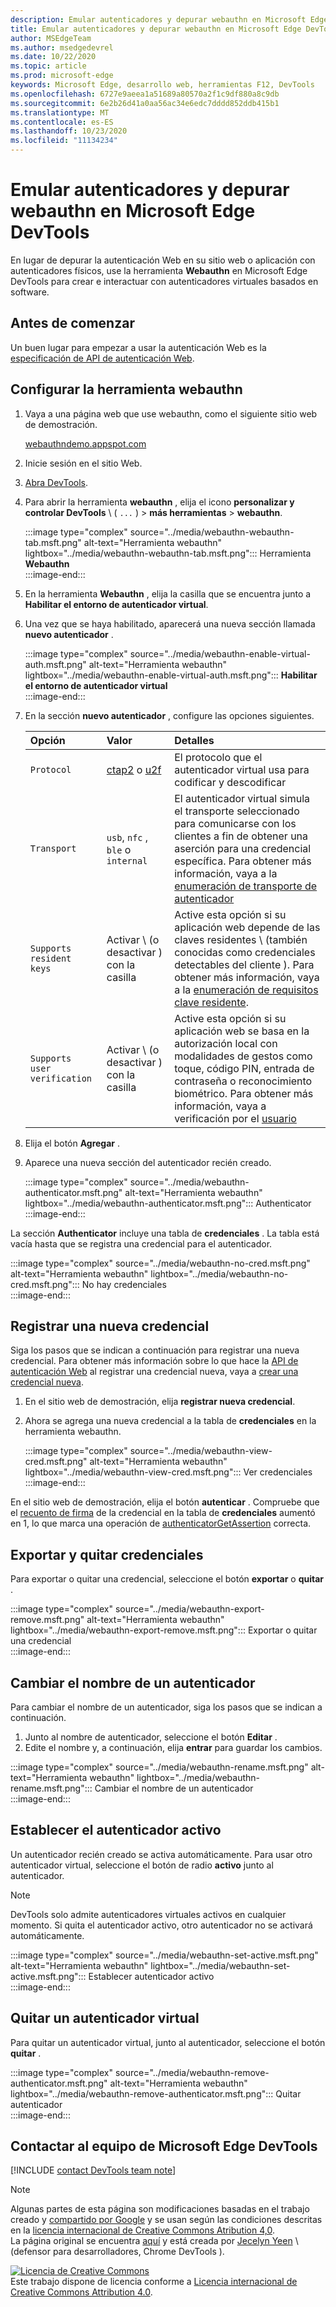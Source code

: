 ```yaml
---
description: Emular autenticadores y depurar webauthn en Microsoft Edge DevTools.
title: Emular autenticadores y depurar webauthn en Microsoft Edge DevTools
author: MSEdgeTeam
ms.author: msedgedevrel
ms.date: 10/22/2020
ms.topic: article
ms.prod: microsoft-edge
keywords: Microsoft Edge, desarrollo web, herramientas F12, DevTools
ms.openlocfilehash: 6727e9aeea1a51689a80570a2f1c9df880a8c9db
ms.sourcegitcommit: 6e2b26d41a0aa56ac34e6edc7dddd852ddb415b1
ms.translationtype: MT
ms.contentlocale: es-ES
ms.lasthandoff: 10/23/2020
ms.locfileid: "11134234"
---
```

# Emular autenticadores y depurar webauthn en Microsoft Edge DevTools  

En lugar de depurar la autenticación Web en su sitio web o aplicación con autenticadores físicos, use la herramienta **Webauthn** en Microsoft Edge DevTools para crear e interactuar con autenticadores virtuales basados en software.  

## Antes de comenzar  

Un buen lugar para empezar a usar la autenticación Web es la [especificación de API de autenticación Web][GithubW3cWebauthn].  

## Configurar la herramienta webauthn  

1.  Vaya a una página web que use webauthn, como el siguiente sitio web de demostración.  
    
    [webauthndemo.appspot.com][AppspotWebauthndemo]  
    
1.  Inicie sesión en el sitio Web.  
1.  [Abra DevTools][DevtoolsGuideChromiumOpen].  
1.  Para abrir la herramienta **webauthn** , elija el icono **personalizar y controlar DevTools** \ ( `...` \) > **más herramientas**  >  **webauthn**.  
    
    :::image type="complex" source="../media/webauthn-webauthn-tab.msft.png" alt-text="Herramienta webauthn" lightbox="../media/webauthn-webauthn-tab.msft.png":::
       Herramienta **Webauthn**  
    :::image-end:::  
    
1.  En la herramienta **Webauthn** , elija la casilla que se encuentra junto a **Habilitar el entorno de autenticador virtual**.  
1.  Una vez que se haya habilitado, aparecerá una nueva sección llamada **nuevo autenticador** .  
    
    :::image type="complex" source="../media/webauthn-enable-virtual-auth.msft.png" alt-text="Herramienta webauthn" lightbox="../media/webauthn-enable-virtual-auth.msft.png":::
        **Habilitar el entorno de autenticador virtual**  
    :::image-end:::  
    
1.  En la sección **nuevo autenticador** , configure las opciones siguientes.  
    
    | Opción | Valor | Detalles |  
    |:--- |:--- |:--- |  
    | `Protocol` | [ctap2][FidoallianceSpecsV20Id20180227ClientToAuthenticatorProtocolHtml] o [u2f][FidoallianceSpecsU2fV12Ps20170411OverviewHtml] | El protocolo que el autenticador virtual usa para codificar y descodificar |  
    | `Transport` |   `usb`, `nfc` , `ble` o `internal` | El autenticador virtual simula el transporte seleccionado para comunicarse con los clientes a fin de obtener una aserción para una credencial específica.  Para obtener más información, vaya a la [enumeración de transporte de autenticador][GithubW3cWebauthnEnumTransport] |  
    |  `Supports resident keys` | Activar \ (o desactivar \) con la casilla | Active esta opción si su aplicación web depende de las claves residentes \ (también conocidas como credenciales detectables del cliente \).  Para obtener más información, vaya a la [enumeración de requisitos clave residente][GithubW3cWebauthnEnumResidentkeyrequirement]. |  
    | `Supports user verification` | Activar \ (o desactivar \) con la casilla | Active esta opción si su aplicación web se basa en la autorización local con modalidades de gestos como toque, código PIN, entrada de contraseña o reconocimiento biométrico.  Para obtener más información, vaya a verificación por el [usuario][GithubW3cWebauthnEnumUserverification] |  
    
1.  Elija el botón **Agregar** .  
1.  Aparece una nueva sección del autenticador recién creado.  
    
    :::image type="complex" source="../media/webauthn-authenticator.msft.png" alt-text="Herramienta webauthn" lightbox="../media/webauthn-authenticator.msft.png":::
       Authenticator  
    :::image-end:::  
    
La sección **Authenticator** incluye una tabla de **credenciales** .  La tabla está vacía hasta que se registra una credencial para el autenticador.  

:::image type="complex" source="../media/webauthn-no-cred.msft.png" alt-text="Herramienta webauthn" lightbox="../media/webauthn-no-cred.msft.png":::
   No hay credenciales  
:::image-end:::  

## Registrar una nueva credencial  

Siga los pasos que se indican a continuación para registrar una nueva credencial.  Para obtener más información sobre lo que hace la [API de autenticación Web][GithubW3cWebauthn] al registrar una credencial nueva, vaya a [crear una credencial nueva][GithubW3cWebauthnSctnCreatecredential].  

1.  En el sitio web de demostración, elija **registrar nueva credencial**.  
1.  Ahora se agrega una nueva credencial a la tabla de **credenciales** en la herramienta webauthn.  
    
    :::image type="complex" source="../media/webauthn-view-cred.msft.png" alt-text="Herramienta webauthn" lightbox="../media/webauthn-view-cred.msft.png":::
       Ver credenciales  
    :::image-end:::  
    
En el sitio web de demostración, elija el botón **autenticar** .  Compruebe que el [recuento de firma][GithubW3cWebauthnSctnSignCounter] de la credencial en la tabla de **credenciales** aumentó en 1, lo que marca una operación de [authenticatorGetAssertion][GithubW3cWebauthnAuthenticatorgetassertion] correcta.  

## Exportar y quitar credenciales  

Para exportar o quitar una credencial, seleccione el botón **exportar** o **quitar** .  

:::image type="complex" source="../media/webauthn-export-remove.msft.png" alt-text="Herramienta webauthn" lightbox="../media/webauthn-export-remove.msft.png":::
   Exportar o quitar una credencial  
:::image-end:::  

## Cambiar el nombre de un autenticador  

Para cambiar el nombre de un autenticador, siga los pasos que se indican a continuación.  

1.  Junto al nombre de autenticador, seleccione el botón **Editar** .  
1.  Edite el nombre y, a continuación, elija **entrar** para guardar los cambios.  

:::image type="complex" source="../media/webauthn-rename.msft.png" alt-text="Herramienta webauthn" lightbox="../media/webauthn-rename.msft.png":::
   Cambiar el nombre de un autenticador  
:::image-end:::  

## Establecer el autenticador activo  

Un autenticador recién creado se activa automáticamente.  Para usar otro autenticador virtual, seleccione el botón de radio **activo** junto al autenticador.  

> [!NOTE]
> DevTools solo admite autenticadores virtuales activos en cualquier momento.  Si quita el autenticador activo, otro autenticador no se activará automáticamente.  

:::image type="complex" source="../media/webauthn-set-active.msft.png" alt-text="Herramienta webauthn" lightbox="../media/webauthn-set-active.msft.png":::
   Establecer autenticador activo  
:::image-end:::  

## Quitar un autenticador virtual  

Para quitar un autenticador virtual, junto al autenticador, seleccione el botón **quitar** .  

:::image type="complex" source="../media/webauthn-remove-authenticator.msft.png" alt-text="Herramienta webauthn" lightbox="../media/webauthn-remove-authenticator.msft.png":::
   Quitar autenticador  
:::image-end:::  

## Contactar al equipo de Microsoft Edge DevTools  

[!INCLUDE [contact DevTools team note](../includes/contact-devtools-team-note.md)]  

<!-- links -->  

[DevtoolsGuideChromiumOpen]: ../open.md "Abrir Microsoft Edge DevTools | Microsoft docs"  

[AppspotWebauthndemo]: https://webauthndemo.appspot.com "Demostración de webauthn | Appspot"  

[FidoallianceSpecsV20Id20180227ClientToAuthenticatorProtocolHtml]: https://fidoalliance.org/specs/fido-v2.0-id-20180227/fido-client-to-authenticator-protocol-v2.0-id-20180227.html "Protocolo de cliente a autenticador (CTAP) | Fido Alliance"  
[FidoallianceSpecsU2fV12Ps20170411OverviewHtml]: https://fidoalliance.org/specs/fido-u2f-v1.2-ps-20170411/fido-u2f-overview-v1.2-ps-20170411.html "2º factor universal (U2F) Descripción general | Fido Alliance"  

[GithubW3cWebauthn]: https://w3c.github.io/webauthn "Autenticación Web: una API para el acceso a las credenciales de clave pública nivel 2 | GitHub"  
[GithubW3cWebauthnAuthenticatorgetassertion]: https://w3c.github.io/webauthn#authenticatorgetassertion "La operación authenticatorGetAssertion-autenticación Web: una API para el acceso a las credenciales de clave pública nivel 2 | GitHub"  
[GithubW3cWebauthnEnumTransport]: https://w3c.github.io/webauthn#enum-transport "Enumeración de transporte de autenticadores (enumeración de AuthenticatorTransport)-autenticación Web: una API para el acceso a las credenciales de clave pública nivel 2 | RELATIVA"  
[GithubW3cWebauthnEnumResidentkeyrequirement]: https://w3c.github.io/webauthn#enum-residentKeyRequirement "Enumeración de requisitos clave residentes (enumeración ResidentKeyRequirement)-autenticación Web: una API para el acceso a las credenciales de clave pública nivel 2 | RELATIVA"  
[GithubW3cWebauthnEnumUserverification]: https://w3c.github.io/webauthn#user-verification "Verificación de usuario: autenticación Web: una API para el acceso a las credenciales de clave pública nivel 2 | RELATIVA"  
[GithubW3cWebauthnSctnCreatecredential]: https://w3c.github.io/webauthn#sctn-createCredential "Crear una nueva credencial-PublicKeyCredential [[Create]] (origen, opciones, sameOriginWithAncestors) método-autenticación Web: una API para el acceso a las credenciales de clave pública nivel 2 | GitHub"  
[GithubW3cWebauthnSctnSignCounter]: https://w3c.github.io/webauthn/#sctn-sign-counter "Consideraciones del contador de firmas: autenticación Web: una API para el acceso a las credenciales de clave pública nivel 2 | GitHub"  

> [!NOTE]
> Algunas partes de esta página son modificaciones basadas en el trabajo creado y [compartido por Google][GoogleSitePolicies] y se usan según las condiciones descritas en la [licencia internacional de Creative Commons Atribution 4,0][CCA4IL].  
> La página original se encuentra [aquí](https://developers.google.com/web/tools/chrome-devtools/webauthn/index) y está creada por [Jecelyn Yeen][JecelynYeen] \ (defensor para desarrolladores, Chrome DevTools \).  

[![Licencia de Creative Commons][CCby4Image]][CCA4IL]  
Este trabajo dispone de licencia conforme a [Licencia internacional de Creative Commons Attribution 4.0][CCA4IL].  

[CCA4IL]: https://creativecommons.org/licenses/by/4.0  
[CCby4Image]: https://i.creativecommons.org/l/by/4.0/88x31.png  
[GoogleSitePolicies]: https://developers.google.com/terms/site-policies  
[JecelynYeen]: https://developers.google.com/web/resources/contributors/jecelynyeen  

